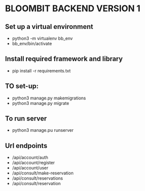 # BLOOMBIT BACKEND VERSION 1

## Set up a virtual environment
 - python3 -m virtualenv bb_env
 - bb_env/bin/activate

## Install required framework and library
 - pip install -r requirements.txt

## TO set-up:
 - python3 manage.py makemigrations
 - python3 manage.py migrate

## To run server
 - python3 manage.pu runserver


## Url endpoints
 - /api/account/auth
 - /api/account/register
 - /api/account/user
 - /api/consult/make-reservation
 - /api/consult/reservations
 - /api/consult/reservation
